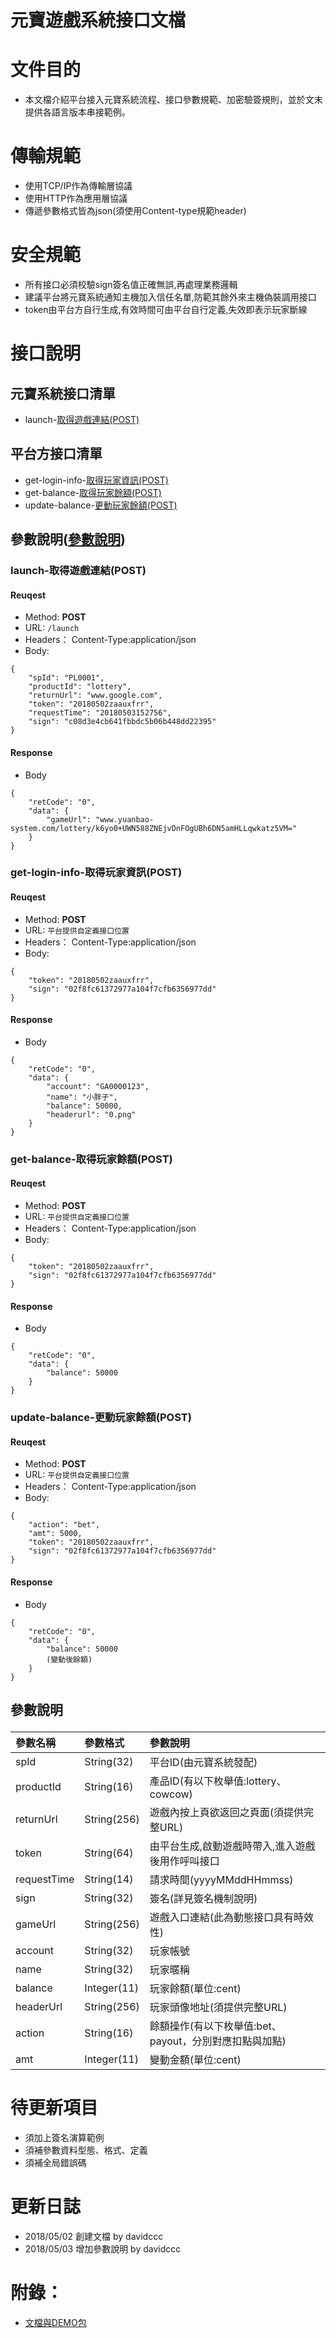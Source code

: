 # 元寶遊戲系統接口文檔

# 文件目的
  - 本文檔介紹平台接入元寶系統流程、接口參數規範、加密驗簽規則，並於文末提供各語言版本串接範例。


# 傳輸規範

  - 使用TCP/IP作為傳輸層協議
  - 使用HTTP作為應用層協議
  - 傳遞參數格式皆為json(須使用Content-type規範header)
  
  
# 安全規範

  - 所有接口必須校驗sign簽名值正確無誤,再處理業務邏輯
  - 建議平台將元寶系統通知主機加入信任名單,防範其餘外來主機偽裝調用接口
  - token由平台方自行生成,有效時間可由平台自行定義,失效即表示玩家斷線


# 接口說明
## 元寶系統接口清單

  - launch-<a href="#launch(POST)">取得遊戲連結(POST)</a>
  
## 平台方接口清單

  - get-login-info-<a href="#get-login-info(POST)">取得玩家資訊(POST)</a>
  - get-balance-<a href="#get-balance(POST)">取得玩家餘額(POST)</a>
  - update-balance-<a href="#update-balance(POST)">更動玩家餘額(POST)</a>
  
## 參數說明(<a href="#parametersTable">參數說明</a>) 

### <p id="launch(POST)">launch-取得遊戲連結(POST)</p>
#### Reuqest

- Method: **POST**
- URL: ```/launch```
- Headers： Content-Type:application/json
- Body:
```
{
	"spId": "PL0001",
	"productId": "lottery",
	"returnUrl": "www.google.com",
	"token": "20180502zaauxfrr",
	"requestTime": "20180503152756",
	"sign": "c08d3e4cb641fbbdc5b06b448dd22395"
}
```

#### Response
- Body
```
{
	"retCode": "0",
	"data": {
		"gameUrl": "www.yuanbao-system.com/lottery/k6yo0+UWN588ZNEjvDnFOgUBh6DN5amHLLqwkatz5VM="
	}
}
```


### <p id="get-login-info(POST)">get-login-info-取得玩家資訊(POST)</p>
#### Reuqest

- Method: **POST**
- URL: ```平台提供自定義接口位置```
- Headers： Content-Type:application/json
- Body:
```
{
	"token": "20180502zaauxfrr",
	"sign": "02f8fc61372977a104f7cfb6356977dd"
}
```

#### Response
- Body
```
{ 
	"retCode": "0",
	"data": {
		"account": "GA0000123",
		"name": "小胖子",
		"balance": 50000,
		"headerurl": "0.png"
	}
}
```


### <p id="get-balance(POST)">get-balance-取得玩家餘額(POST)</p>
#### Reuqest

- Method: **POST**
- URL: ```平台提供自定義接口位置```
- Headers： Content-Type:application/json
- Body:
```
{
	"token": "20180502zaauxfrr",
	"sign": "02f8fc61372977a104f7cfb6356977dd"
}
```

#### Response
- Body
```
{ 
	"retCode": "0",
	"data": {
		"balance": 50000
	}
}
```


### <p id="update-balance(POST)">update-balance-更動玩家餘額(POST)</p>
#### Reuqest

- Method: **POST**
- URL: ```平台提供自定義接口位置```
- Headers： Content-Type:application/json
- Body:
```
{
	"action": "bet", 
	"amt": 5000,
	"token": "20180502zaauxfrr", 
	"sign": "02f8fc61372977a104f7cfb6356977dd"
}
```

#### Response
- Body
```
{ 
	"retCode": "0",
	"data": {
		"balance": 50000
		(變動後餘額)
	}
}
```


## <p id="parametersTable">參數說明</p>
|參數名稱|參數格式|參數說明|
|:--|:--|:--|
|spId|String(32)|平台ID(由元寶系統發配)|
|productId|String(16)|產品ID(有以下枚舉值:lottery、cowcow)|
|returnUrl|String(256)|遊戲內按上頁欲返回之頁面(須提供完整URL)|
|token|String(64)|由平台生成,啟動遊戲時帶入,進入遊戲後用作呼叫接口|
|requestTime|String(14)|請求時間(yyyyMMddHHmmss)|
|sign|String(32)|簽名(詳見簽名機制說明)|
|gameUrl|String(256)|遊戲入口連結(此為動態接口具有時效性)|
|account|String(32)|玩家帳號|
|name|String(32)|玩家暱稱|
|balance|Integer(11)|玩家餘額(單位:cent)|
|headerUrl|String(256)|玩家頭像地址(須提供完整URL)|
|action|String(16)|餘額操作(有以下枚舉值:bet、payout，分別對應扣點與加點)|
|amt|Integer(11)|變動金額(單位:cent)|


# 待更新項目

 - 須加上簽名演算範例
 - 須補參數資料型態、格式、定義
 - 須補全局錯誤碼
 

# 更新日誌

 - 2018/05/02	創建文檔	by davidccc
 - 2018/05/03	增加參數說明	by davidccc


# 附錄：

 - <a href="https://github.com/TorchStoneRD/yuanbao-demo">文檔與DEMO包</a>

